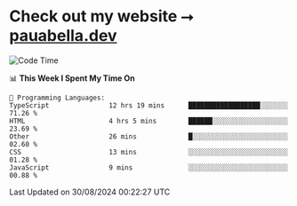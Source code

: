 # Check out my website ⭢ [pauabella.dev](https://pauabella.dev)

<!--START_SECTION:waka-->
![Code Time](http://img.shields.io/badge/Code%20Time-3%2C671%20hrs%2055%20mins-blue)

📊 **This Week I Spent My Time On** 

```text
💬 Programming Languages: 
TypeScript               12 hrs 19 mins      ██████████████████░░░░░░░   71.26 % 
HTML                     4 hrs 5 mins        ██████░░░░░░░░░░░░░░░░░░░   23.69 % 
Other                    26 mins             █░░░░░░░░░░░░░░░░░░░░░░░░   02.60 % 
CSS                      13 mins             ░░░░░░░░░░░░░░░░░░░░░░░░░   01.28 % 
JavaScript               9 mins              ░░░░░░░░░░░░░░░░░░░░░░░░░   00.88 % 
```


 Last Updated on 30/08/2024 00:22:27 UTC
<!--END_SECTION:waka-->
